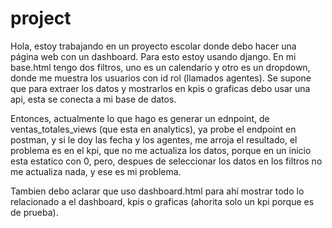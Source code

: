 # project

Hola, estoy trabajando en un proyecto escolar donde debo hacer una página web con un dashboard. Para esto estoy usando django.
En mi base.html tengo dos filtros, uno es un calendario y otro es un dropdown, donde me muestra los usuarios con id rol (llamados agentes).
Se supone que para extraer los datos y mostrarlos en kpis o graficas debo usar una api, esta se conecta a mi base de datos.

Entonces, actualmente lo que hago es generar un ednpoint, de ventas_totales_views (que esta en analytics),
ya probe el endpoint en postman, y si le doy las fecha y los agentes, me arroja el resultado, el problema es
en el kpi, que no me actualiza los datos, porque en un inicio esta estatico con 0, pero, despues de seleccionar 
los datos en los filtros no me actualiza nada, y ese es mi problema.

Tambien debo aclarar que uso dashboard.html para ahí mostrar todo lo relacionado a el dashboard, kpis o graficas
(ahorita solo un kpi porque es de prueba).
